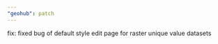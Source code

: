 ```yaml
---
"geohub": patch
---
```


fix: fixed bug of default style edit page for raster unique value datasets
